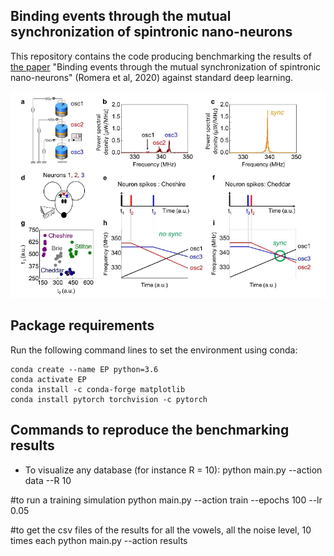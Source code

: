 ## Binding events through the mutual synchronization of spintronic nano-neurons

This repository contains the code producing benchmarking the results of [the paper](https://arxiv.org/abs/2001.08044) "Binding events through the mutual synchronization of spintronic nano-neurons" (Romera et al, 2020) against standard deep learning. 


![GitHub Logo](/binding_pic.png)<!-- .element height="20%" width="20%" -->

## Package requirements

Run the following command lines to set the environment using conda:
```
conda create --name EP python=3.6
conda activate EP
conda install -c conda-forge matplotlib
conda install pytorch torchvision -c pytorch
```


## Commands to reproduce the benchmarking results

+ To visualize any database (for instance R = 10):
  python main.py --action data --R 10

#to run a training simulation
python main.py --action train --epochs 100 --lr 0.05

#to get the csv files of the results for all the vowels, all the noise level, 10 times each
python main.py --action results

